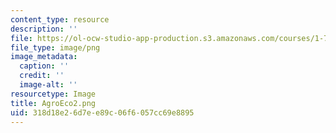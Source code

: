 ```yaml
---
content_type: resource
description: ''
file: https://ol-ocw-studio-app-production.s3.amazonaws.com/courses/1-74-land-water-food-and-climate-fall-2020/318d18e26d7ee89c06f6057cc69e8895_AgroEco2.png
file_type: image/png
image_metadata:
  caption: ''
  credit: ''
  image-alt: ''
resourcetype: Image
title: AgroEco2.png
uid: 318d18e2-6d7e-e89c-06f6-057cc69e8895
---
```

